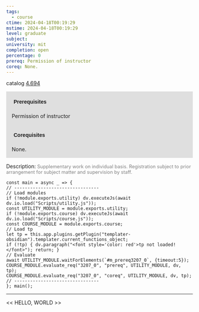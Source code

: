 ```yaml
---
tags:
  - course
ctime: 2024-04-18T00:19:29
mstime: 2024-04-18T00:19:29
level: graduate
subject: 
university: mit
completion: open
percentage: 0
prereq: Permission of instructor
coreq: None.
---
```


catalog [4.694](http://student.mit.edu/catalog/m4f.html#4.694)

<span style="display: block; padding: 15px; background-color: rgb(100, 100, 100, 0.2);"><font id="m_prereq3207_0" style="display: block; font-family: Arial, sans-serif; font-weight: bold; padding: 5px">Prerequisites</font><br><span id="prereq3207_0">Permission of instructor</span></span>
<span style="display: block; padding: 15px; background-color: rgb(100, 100, 100, 0.2);"><font id="m_coreq3207_0" style="display: block; font-family: Arial, sans-serif; font-weight: bold; padding: 5px">Corequisites</font><br><span id="coreq3207_0">None.</span></span>

<font style="">Description:</font>
<font style="color: grey; font-size: 0.8rem;">Supplementary work on individual basis. Registration subject to prior arrangement for subject matter and supervision by staff.</font>

```dataviewjs
const main = async _ => {
// --------------------------------
// Load modules
if (!module.exports.utility) dv.executeJs(await dv.io.load("Scripts/utility.js"));
const UTILITY_MODULE = module.exports.utility;
if (!module.exports.course) dv.executeJs(await dv.io.load("Scripts/course.js"));
const COURSE_MODULE = module.exports.course;
// Load tp
let tp = this.app.plugins.getPlugin("templater-obsidian").templater.current_functions_object;
if (!tp) { dv.paragraph("<font style='color: red'>tp not loaded!</font>"); return; }
// Evaluate
await UTILITY_MODULE.waitForElements(`#m_prereq3207_0`, {timeout:5});
COURSE_MODULE.evaluate_req("3207_0", "prereq", UTILITY_MODULE, dv, tp);
COURSE_MODULE.evaluate_req("3207_0", "coreq", UTILITY_MODULE, dv, tp);
// --------------------------------
}; main();
```

---

<< HELLO, WORLD >>
